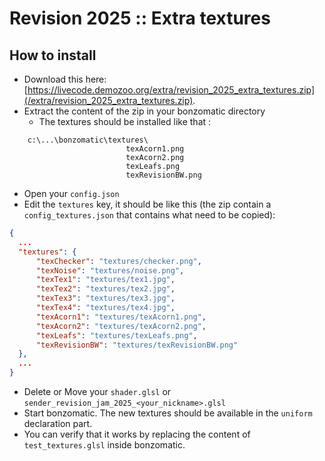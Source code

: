 # Revision 2025 :: Extra textures

## How to install
* Download this here: [https://livecode.demozoo.org/extra/revision_2025_extra_textures.zip](/extra/revision_2025_extra_textures.zip).
* Extract the content of the zip in your bonzomatic directory
    * The textures should be installed like that : 

```
    c:\...\bonzomatic\textures\
                          texAcorn1.png
                          texAcorn2.png
                          texLeafs.png
                          texRevisionBW.png
```

* Open your `config.json`
* Edit the `textures` key, it should be like this (the zip contain a `config_textures.json` that contains what need to be copied):

```json
{
  ...
  "textures": {
      "texChecker": "textures/checker.png",
      "texNoise": "textures/noise.png",
      "texTex1": "textures/tex1.jpg",
      "texTex2": "textures/tex2.jpg",
      "texTex3": "textures/tex3.jpg",
      "texTex4": "textures/tex4.jpg",
      "texAcorn1": "textures/texAcorn1.png",
      "texAcorn2": "textures/texAcorn2.png",
      "texLeafs": "textures/texLeafs.png",
      "texRevisionBW": "textures/texRevisionBW.png"
  },
  ...
}
```

* Delete or Move your `shader.glsl` or `sender_revision_jam_2025_<your_nickname>.glsl`
* Start bonzomatic. The new textures should be available in the `uniform` declaration part.
* You can verify that it works by replacing the content of `test_textures.glsl` inside bonzomatic.